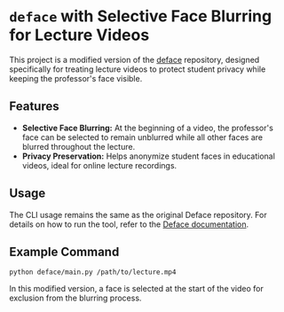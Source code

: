 
# `deface` with Selective Face Blurring for Lecture Videos

This project is a modified version of the [deface](https://github.com/ORB-HD/deface) repository, designed specifically for treating lecture videos to protect student privacy while keeping the professor's face visible.

## Features
- **Selective Face Blurring:** At the beginning of a video, the professor's face can be selected to remain unblurred while all other faces are blurred throughout the lecture.
- **Privacy Preservation:** Helps anonymize student faces in educational videos, ideal for online lecture recordings.

## Usage
The CLI usage remains the same as the original Deface repository. For details on how to run the tool, refer to the [Deface documentation](https://github.com/ORB-HD/deface).

## Example Command
`python deface/main.py /path/to/lecture.mp4`

In this modified version, a face is selected at the start of the video for exclusion from the blurring process.

